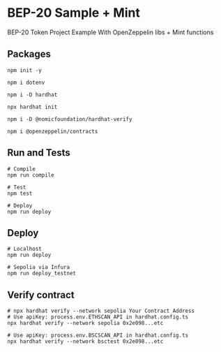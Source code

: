 # BEP-20 Sample + Mint
BEP-20 Token Project Example With OpenZeppelin libs + Mint functions

## Packages
```shell
npm init -y 

npm i dotenv  

npm i -D hardhat

npx hardhat init

npm i -D @nomicfoundation/hardhat-verify 

npm i @openzeppelin/contracts 
```

## Run and Tests

```shell
# Compile
npm run compile 

# Test 
npm test

# Deploy 
npm run deploy 
```

## Deploy

```shell
# Localhost
npm run deploy

# Sepolia via Infura
npm run deploy_testnet   
```

## Verify contract

```shell
# npx hardhat verify --network sepolia Your Contract Address 
# Use apiKey: process.env.ETHSCAN_API in hardhat.config.ts
npx hardhat verify --network sepolia 0x2e098...etc

# Use apiKey: process.env.BSCSCAN_API in hardhat.config.ts
npx hardhat verify --network bsctest 0x2e098...etc
```